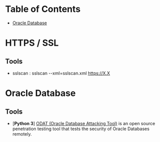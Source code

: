 Table of Contents
=================

  * [Oracle Database](#OracleDatabase)

# HTTPS / SSL

## Tools
- sslscan : sslscan --xml=sslscan.xml https://X.X

# Oracle Database

## Tools
- [**Python 3**] [ODAT (Oracle Database Attacking Tool)](https://github.com/quentinhardy/odat) is an open source penetration testing tool that tests the security of Oracle Databases remotely.
